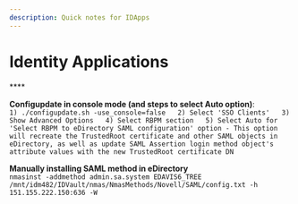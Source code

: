 ```yaml
---
description: Quick notes for IDApps
---
```


# Identity Applications

\*\*\*\*

**Configupdate in console mode \(and steps to select Auto option\)**:   
`1) ./configupdate.sh -use_console=false  
2) Select 'SSO Clients'  
3) Show Advanced Options  
4) Select RBPM section  
5) Select Auto for 'Select RBPM to eDirectory SAML configuration' option - This option will recreate the TrustedRoot certificate and other SAML objects in eDirectory, as well as update SAML Assertion login method object's attribute values with the new TrustedRoot certificate DN`

**Manually installing SAML method in eDirectory**  
`nmasinst -addmethod admin.sa.system EDAVIS6_TREE /mnt/idm482/IDVault/nmas/NmasMethods/Novell/SAML/config.txt -h 151.155.222.150:636 -W`

